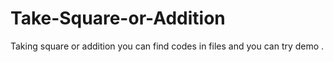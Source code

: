 # Take-Square-or-Addition
Taking square or addition you can find codes in files and you can try demo .
